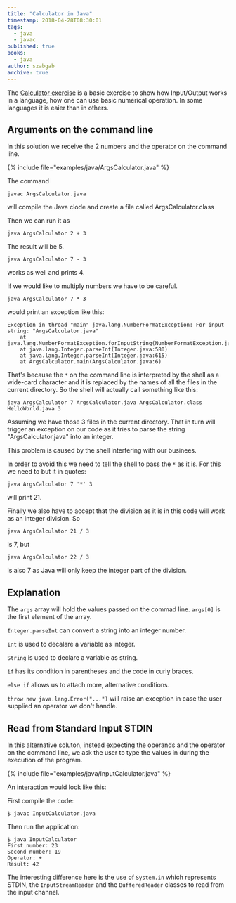 ```yaml
---
title: "Calculator in Java"
timestamp: 2018-04-28T08:30:01
tags:
  - java
  - javac
published: true
books:
  - java
author: szabgab
archive: true
---
```



The [Calculator exercise](/exercise-calculator) is a basic exercise to show how Input/Output
works in a language, how one can use basic numerical operation. In some languages it is eaier than in others.


## Arguments on the command line

In this solution we receive the 2 numbers and the operator on the command line.

{% include file="examples/java/ArgsCalculator.java" %}

The command

```
javac ArgsCalculator.java
```

will compile the Java clode and create a file called ArgsCalculator.class

Then we can run it as

```
java ArgsCalculator 2 + 3
```

The result will be 5.

```
java ArgsCalculator 7 - 3
```

works as well and prints 4.

If we would like to multiply numbers we have to be careful.

```
java ArgsCalculator 7 * 3
```

would print an exception like this:

```
Exception in thread "main" java.lang.NumberFormatException: For input string: "ArgsCalculator.java"
	at java.lang.NumberFormatException.forInputString(NumberFormatException.java:65)
	at java.lang.Integer.parseInt(Integer.java:580)
	at java.lang.Integer.parseInt(Integer.java:615)
	at ArgsCalculator.main(ArgsCalculator.java:6)
```

That's because the `*` on the command line is interpreted by the shell as a wide-card character and it is replaced by the names of all the files in the current directory. So the shell will actually call something like this:

```
java ArgsCalculator 7 ArgsCalculator.java ArgsCalculator.class HelloWorld.java 3
```

Assuming we have those 3 files in the current directory. That in turn will trigger an exception on our code as it tries
to parse the string "ArgsCalculator.java" into an integer.

This problem is caused by the shell interfering with our businees.

In order to avoid this we need to tell the shell to pass the `*` as it is. For this we need to but it in quotes:

```
java ArgsCalculator 7 '*' 3
```

will print 21.

Finally we also have to accept that the division as it is in this code will work as an integer division. So

```
java ArgsCalculator 21 / 3
```

is 7, but

```
java ArgsCalculator 22 / 3
```

is also 7 as Java will only keep the integer part of the division.

## Explanation

The `args` array will hold the values passed on the commad line. `args[0]` is the first element of the array.

`Integer.parseInt` can convert a string into an integer number.

`int` is used to decalare a variable as integer.

`String` is used to declare a variable as string.

`if` has its condition in parentheses and the code in curly braces.

`else if` allows us to attach more, alternative conditions.

`throw new java.lang.Error("...")` will raise an exception in case the user supplied an operator we don't handle.

## Read from Standard Input STDIN

In this alternative soluton, instead expecting the operands and the operator on the command line,
we ask the user to type the values in during the execution of the program.

{% include file="examples/java/InputCalculator.java" %}

An interaction would look like this:

First compile the code:

```
$ javac InputCalculator.java
```

Then run the application:

```
$ java InputCalculator
First number: 23
Second number: 19
Operator: +
Result: 42
```


The interesting difference here is the use of
`System.in` which represents STDIN, the `InputStreamReader`
and the `BufferedReader` classes to read from the input channel.


